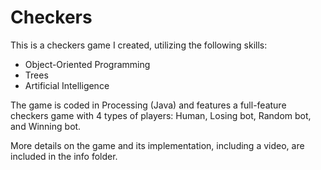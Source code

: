 # Checkers
This is a checkers game I created, utilizing the following skills:
- Object-Oriented Programming
- Trees
- Artificial Intelligence

The game is coded in Processing (Java) and features a full-feature checkers game with 4 types of players: Human, Losing bot, Random bot, and Winning bot.

More details on the game and its implementation, including a video, are included in the info folder.
